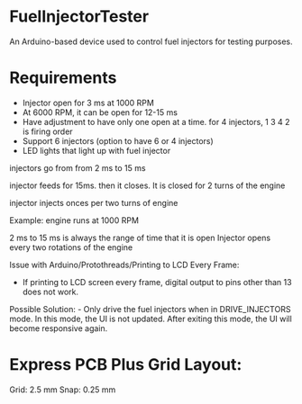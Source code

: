 # FuelInjectorTester
An Arduino-based device used to control fuel injectors for testing purposes.


# Requirements

- Injector open for 3 ms at 1000 RPM
- At 6000 RPM, it can be open for 12-15 ms
- Have adjustment to have only one open at a time. for 4 injectors, 1 3 4 2 is firing order
- Support 6 injectors (option to have 6 or 4 injectors)
- LED lights that light up with fuel injector

injectors go from from 2 ms to 15 ms

injector feeds for 15ms. then it closes. It is closed for 2 turns of the engine

injector injects onces per two turns of engine

Example: engine runs at 1000 RPM

2 ms to 15 ms is always the range of time that it is open
Injector opens every two rotations of the engine



Issue with Arduino/Protothreads/Printing to LCD Every Frame:
- If printing to LCD screen every frame, digital output to pins other than 13 does not work.

Possible Solution:
    - Only drive the fuel injectors when in DRIVE_INJECTORS mode. In this mode, the UI is not updated. After exiting this mode, the UI will become responsive again.


# Express PCB Plus Grid Layout:
Grid: 2.5 mm
Snap: 0.25 mm